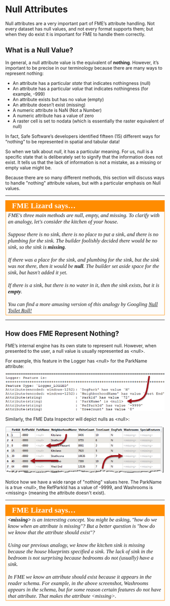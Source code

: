 # Null Attributes #

Null attributes are a very important part of FME’s attribute handling. Not every dataset has null values, and not every format supports them; but when they do exist it is important for FME to handle them correctly.

## What is a Null Value? ##

In general, a null attribute value is the equivalent of **nothing**. However, it’s important to be precise in our terminology because there are many ways to represent nothing:

- An attribute has a particular *state* that indicates nothingness (null)
- An attribute has a particular *value* that indicates nothingness (for example, -999)
- An attribute exists but has no value (empty)
- An attribute doesn’t exist (missing)
- A numeric attribute is NaN (Not a Number)
- A numeric attribute has a value of zero
- A raster cell is set to nodata (which is essentially the raster equivalent of null)

In fact, Safe Software’s developers identified fifteen (15) different ways for “nothing” to be represented in spatial and tabular data!

So when we talk about *null*, it has a particular meaning. For us, null is a specific state that is deliberately set to signify that the information does not exist. It tells us that the lack of information is not a mistake, as a missing or empty value might be.

Because there are so many different methods, this section will discuss ways to handle "nothing" attribute values, but with a particular emphasis on Null values.

---

<table style="border-spacing: 0px">
<tr>
<td style="vertical-align:middle;background-color:darkorange;border: 2px solid darkorange">
<i class="fa fa-quote-left fa-lg fa-pull-left fa-fw" style="color:white;padding-right: 12px;vertical-align:text-top"></i>
<span style="color:white;font-size:x-large;font-weight: bold;font-family:serif">FME Lizard says…</span>
</td>
</tr>

<tr>
<td style="border: 1px solid darkorange">
<span style="font-family:serif; font-style:italic; font-size:larger">
FME's three main methods are null, empty, and missing. To clarify with an analogy, let's consider the kitchen of your house. 
<br><br>Suppose there is no sink, there is no place to put a sink, and there is no plumbing for the sink. The builder foolishly decided there would be no sink, so the sink is <strong>missing</strong>.
<br><br>If there was a place for the sink, and plumbing for the sink, but the sink was not there, then it would be <strong>null</strong>. The builder set aside space for the sink, but hasn't added it yet.  
<br><br>If there is a sink, but there is no water in it, then the sink exists, but it is <strong>empty</strong>.
<br><br>You can find a more amusing version of this analogy by Googling <a href="http://lmgtfy.com/?q=null+toilet+roll">Null Toilet Roll!</a>
</span>
</td>
</tr>
</table>

---

## How does FME Represent Nothing? ##
FME’s internal engine has its own state to represent null. However, when presented to the user, a null value is usually represented as &lt;null&gt;.

For example, this feature in the Logger has &lt;null&gt; for the ParkName attribute:

![](./Images/Img1.017.NullsInLog.png)

Similarly, the FME Data Inspector will depict nulls as &lt;null&gt;:

![](./Images/Img1.018.NullsInDI.png)

Notice how we have a wide range of "nothing" values here. The ParkName is a true &lt;null&gt;, the RefParkId has a value of -9999, and Washrooms is &lt;missing&gt; (meaning the attribute doesn't exist).

---

<table style="border-spacing: 0px">
<tr>
<td style="vertical-align:middle;background-color:darkorange;border: 2px solid darkorange">
<i class="fa fa-quote-left fa-lg fa-pull-left fa-fw" style="color:white;padding-right: 12px;vertical-align:text-top"></i>
<span style="color:white;font-size:x-large;font-weight: bold;font-family:serif">FME Lizard says…</span>
</td>
</tr>

<tr>
<td style="border: 1px solid darkorange">
<span style="font-family:serif; font-style:italic; font-size:larger">
<strong>&lt;missing&gt;</strong> is an interesting concept. You might be asking, "how do we know when an attribute is missing"? But a better question is "how do we know that the attribute should exist"?
<br><br>Using our previous analogy, we know the kitchen sink is missing because the house blueprints specified a sink. The lack of sink in the bedroom is not surprising because bedrooms do not (usually) have a sink.
<br><br>In FME we know an attribute should exist because it appears in the reader schema. For example, in the above screenshot, Washrooms appears in the schema, but for some reason certain features do not have that attribute. That makes the attribute &lt;missing&gt;.
</span>
</td>
</tr>
</table>